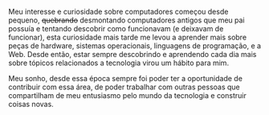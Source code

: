 Meu interesse e curiosidade sobre computadores começou desde pequeno,
~~quebrando~~ desmontando computadores antigos que meu pai possuía e tentando
descobrir como funcionavam (e deixavam de funcionar), esta curiosidade mais
tarde me levou a aprender mais sobre peças de hardware, sistemas operacionais,
linguagens de programação, e a Web. Desde então, estar sempre descobrindo e
aprendendo cada dia mais sobre tópicos relacionados a tecnologia virou um hábito
para mim.

Meu sonho, desde essa época sempre foi poder ter a oportunidade de contribuir
com essa área, de poder trabalhar com outras pessoas que compartilham de meu
entusiasmo pelo mundo da tecnologia e construir coisas novas.
